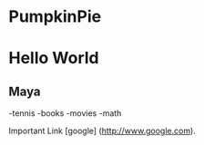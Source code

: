 # PumpkinPie
# Hello World
## Maya

  -tennis
  -books
  -movies
  -math

Important Link [google] (http://www.google.com).
